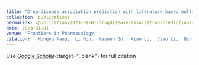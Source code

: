 ```yaml
---
title: "Drug–disease association prediction with literature based multi-feature fusion"
collection: publications
permalink: /publication/2023-01-01-Drugdisease-association-prediction-with-literature-based-multi-feature-fusion
date: 2023-01-01
venue: 'Frontiers in Pharmacology'
citation: ' Hongyu Kang,  Li Hou,  Yaowen Gu,  Xiao Lu,  Jiao Li,  Qin Li, &quot;Drug–disease association prediction with literature based multi-feature fusion.&quot; Frontiers in Pharmacology, 2023.'
---
```

Use [Google Scholar](https://scholar.google.com/scholar?q=Drug–disease+association+prediction+with+literature+based+multi+feature+fusion){:target="_blank"} for full citation